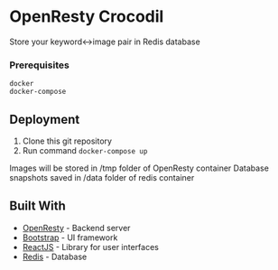 # OpenResty Crocodil
Store your keyword<->image pair in Redis database

### Prerequisites
```
docker
docker-compose
```

## Deployment

1. Clone this git repository
2. Run command
`
docker-compose up
`

Images will be stored in /tmp folder of OpenResty container
Database snapshots saved in /data folder of redis container


## Built With

* [OpenResty](http://http://openresty.org/en/) - Backend server
* [Bootstrap](https://getbootstrap.com/) - UI framework
* [ReactJS](https://reactjs.org/) - Library for user interfaces
* [Redis](https://rometools.github.io/rome/) - Database

